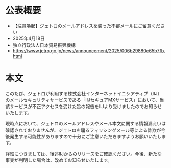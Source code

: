 # 公表概要
- 【注意喚起】ジェトロのメールアドレスを装った不審メールにご留意ください
- 2025年4月18日
- 独立行政法人日本貿易振興機構
- https://www.jetro.go.jp/news/announcement/2025/006b29880c65b7fb.html

# 本文
このたび、ジェトロが利用する株式会社インターネットイニシアティブ（IIJ）のメールセキュリティサービスである「IIJセキュアMXサービス」において、当該サービスが不正アクセスを受けた旨の報告をIIJより受けましたのでお知らせいたします。

現時点において、ジェトロのメールアドレスやメール本文に関する情報漏えいは確認されておりませんが、ジェトロを騙るフィッシングメール等による詐欺が今後発生する可能性がありますので十分にご注意いただきますようお願いいたします。

詳細につきましては、後述IIJからのリリースをご確認ください。今後、新たな事実が判明した場合は、改めてお知らせいたします。
